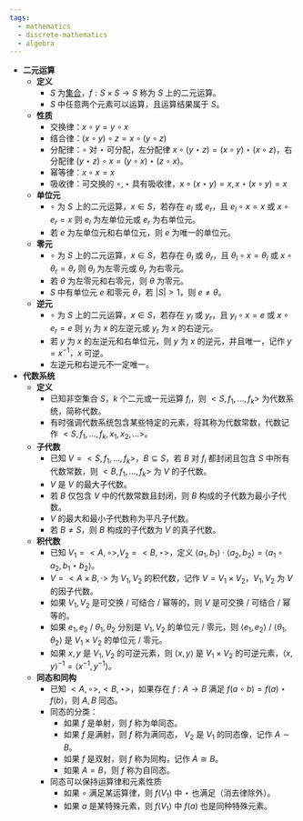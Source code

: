 ```yaml
---
tags:
  - mathematics
  - discrete-mathematics
  - algebra
---
```

- **二元运算** <span id="krwh8o"></span>
    - **定义**
        - $S$ 为[集合](/notes/docs/mathematics/discrete-mathematics/set)，$f:S\times S \to S$ 称为 $S$ 上的二元运算。
        - $S$ 中任意两个元素可以运算，且运算结果属于 $S$。
    - **性质**
        - 交换律：$x\circ y=y\circ x$
        - 结合律：$(x\circ y)\circ z=x\circ (y\circ z)$
        - 分配律：$\circ$ 对 $\star$ 可分配，左分配律 $x\circ(y\star z) = (x\circ y) \star (x\circ z)$，右分配律 $(y\star z)\circ x=(y\circ x)\star(z\circ x)$。
        - 幂等律：$x\circ x=x$
        - 吸收律：可交换的 $\circ,\star$ 具有吸收律，$x \circ (x \star y) = x,x \star (x \circ y)=x$
    - **单位元**
        - $\circ$ 为 $S$ 上的二元运算，$x\in S$，若存在 $e_l$ 或 $e_r$，且 $e_l\circ x=x$ 或 $x\circ e_r=x$ 则 $e_l$ 为左单位元或 $e_r$ 为右单位元。
        - 若 $e$ 为左单位元和右单位元，则 $e$ 为唯一的单位元。
    - **零元**
        - $\circ$ 为 $S$ 上的二元运算，$x\in S$，若存在 $\theta_l$ 或 $\theta_r$，且 $\theta_l\circ x=\theta_l$ 或 $x\circ \theta_r=\theta_r$ 则 $\theta_l$ 为左零元或 $\theta_r$ 为右零元。
        - 若 $\theta$ 为左零元和右零元，则 $\theta$ 为零元。
        - $S$ 中有单位元 $e$ 和零元  $\theta$，若 $|S|>1$，则 $e \ne \theta$。
    - **逆元**
        - $\circ$ 为 $S$ 上的二元运算，$x\in S$，若存在 $y_l$ 或 $y_r$，且 $y_l\circ x=e$ 或 $x\circ e_r=e$ 则 $y_l$ 为 $x$ 的左逆元或 $y_r$ 为 $x$ 的右逆元。
        - 若 $y$ 为 $x$ 的左逆元和右单位元，则 $y$ 为 $x$ 的逆元，并且唯一，记作 $y=x^{-1}$，$x$ 可逆。
        - 左逆元和右逆元不一定唯一。
- **代数系统**
    - **定义**
        - 已知非空集合 $S$，$k$ 个二元或一元运算 $f_i$，则 $< S,f_1,\dots,f_k >$ 为代数系统，简称代数。
        - 有时强调代数系统包含某些特定的元素，将其称为代数常数，代数记作 $< S,f_1,\dots,f_k,x_1,x_2,\dots >$。
    - **子代数**
        - 已知 $V=< S,f_1,\dots,f_k >$，$B \subseteq S$，若 $B$ 对 $f_i$ 都封闭且包含 $S$ 中所有代数常数，则 $<B,f_1,\dots,f_k>$ 为 $V$ 的子代数。
        - $V$ 是 $V$ 的最大子代数。
        - 若 $B$ 仅包含 $V$ 中的代数常数且封闭，则 $B$ 构成的子代数为最小子代数。
        - $V$ 的最大和最小子代数称为平凡子代数。
        - 若 $B\ne S$，则 $B$ 构成的子代数为 $V$ 的真子代数。
    - **积代数**
        - 已知 $V_1=<A,\circ>,V_2=<B,\star>$，定义 $\langle a_1,b_1\rangle \cdot \langle a_2,b_2\rangle = \langle a_1 \circ a_2, b_1 \star b_2 \rangle$。
        - $V=<A\times B,\cdot>$ 为 $V_1,V_2$ 的积代数，记作 $V=V_1\times V_2$，$V_1,V_2$ 为 $V$ 的因子代数。
        - 如果 $V_1,V_2$ 是可交换 / 可结合 / 幂等的，则 $V$ 是可交换 / 可结合 / 幂等的。
        - 如果 $e_1,e_2$ / $\theta_1,\theta_2$ 分别是 $V_1,V_2$ 的单位元 / 零元，则 $\langle e_1,e_2 \rangle$ / $\langle \theta_1,\theta_2 \rangle$ 是 $V_1\times V_2$ 的单位元 / 零元。
        - 如果 $x,y$ 是 $V_1,V_2$ 的可逆元素，则 $\langle x,y\rangle$ 是 $V_1\times V_2$ 的可逆元素，$\langle x,y\rangle^{-1}=\langle x^{-1},y^{-1}\rangle$。
    - **同态和同构**
        - 已知 $<A,\circ>,<B,\star>$，如果存在 $f:A\to B$ 满足 $f(a \circ b) = f(a) \star f(b)$，则 $A,B$ 同态。
        - 同态的分类：
            - 如果 $f$ 是单射，则 $f$ 称为单同态。
            - 如果 $f$ 是满射，则 $f$ 称为满同态， $V_2$ 是 $V_1$ 的同态像，记作 $A\sim B$。
            - 如果 $f$ 是双射，则 $f$ 称为同构，记作 $A \cong B$。
            - 如果 $A=B$，则 $f$ 称为自同态。
        - 同态可以保持运算律和元素性质
            - 如果 $\circ$ 满足某运算律，则 $f(V_1)$ 中 $\star$ 也满足（消去律除外）。
            - 如果 $a$ 是某特殊元素，则 $f(V_1)$ 中 $f(a)$ 也是同种特殊元素。
